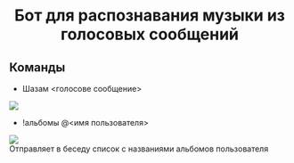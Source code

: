 <h1 align="center">Бот для распознавания музыки из голосовых сообщений</h1>

## Команды

* Шазам <голосове сообщение>

![](https://github.com/YarikMix/vk-shazam-bot/raw/main/images/command_1.png)<br>

* !альбомы @<имя пользователя>

![](https://github.com/YarikMix/vk-shazam-bot/raw/main/images/command_2.png)<br>
Отправляет в беседу список с названиями альбомов пользователя